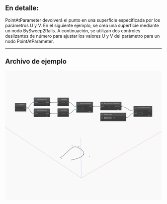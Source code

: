 ## En detalle:
PointAtParameter devolverá el punto en una superficie especificada por los parámetros U y V. En el siguiente ejemplo, se crea una superficie mediante un nodo BySweep2Rails. A continuación, se utilizan dos controles deslizantes de número para ajustar los valores U y V del parámetro para un nodo PointAtParameter.
___
## Archivo de ejemplo

![PointAtParameter](./Autodesk.DesignScript.Geometry.Curve.PointAtParameter_img.jpg)

